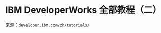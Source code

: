 # IBM DeveloperWorks 全部教程（二）

来源：[`developer.ibm.com/zh/tutorials/`](https://developer.ibm.com/zh/tutorials/)